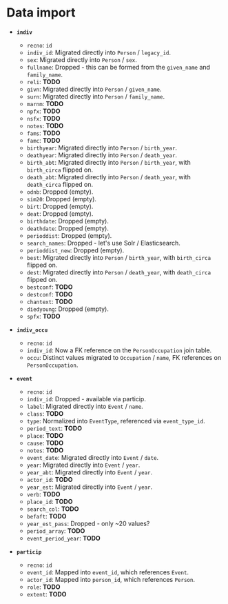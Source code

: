 # Data import

- **`indiv`**

  - `recno`: `id`
  - `indiv_id`: Migrated directly into `Person` / `legacy_id`.
  - `sex`: Migrated directly into `Person` / `sex`.
  - `fullname`: Dropped - this can be formed from the `given_name` and `family_name`.
  - `reli`: **TODO**
  - `givn`: Migrated directly into `Person` / `given_name`.
  - `surn`: Migrated directly into `Person` / `family_name`.
  - `marnm`: **TODO**
  - `npfx`: **TODO**
  - `nsfx`: **TODO**
  - `notes`: **TODO**
  - `fams`: **TODO**
  - `famc`: **TODO**
  - `birthyear`: Migrated directly into `Person` / `birth_year`.
  - `deathyear`: Migrated directly into `Person` / `death_year`.
  - `birth_abt`: Migrated directly into `Person` / `birth_year`, with `birth_circa` flipped on.
  - `death_abt`: Migrated directly into `Person` / `death_year`, with `death_circa` flipped on.
  - `odnb`: Dropped (empty).
  - `sim20`: Dropped (empty).
  - `birt`: Dropped (empty).
  - `deat`: Dropped (empty).
  - `birthdate`: Dropped (empty).
  - `deathdate`: Dropped (empty).
  - `perioddist`: Dropped (empty).
  - `search_names`: Dropped - let's use Solr / Elasticsearch.
  - `perioddist_new`: Dropped (empty).
  - `best`: Migrated directly into `Person` / `birth_year`, with `birth_circa` flipped on.
  - `dest`: Migrated directly into `Person` / `death_year`, with `death_circa` flipped on.
  - `bestconf`: **TODO**
  - `destconf`: **TODO**
  - `chantext`: **TODO**
  - `diedyoung`: Dropped (empty).
  - `spfx`: **TODO**

- **`indiv_occu`**
  - `recno`: `id`
  - `indiv_id`: Now a FK reference on the `PersonOccupation` join table.
  - `occu`: Distinct values migrated to `Occupation` / `name`, FK references on `PersonOccupation`.

- **`event`**
  - `recno`: `id`
  - `indiv_id`: Dropped - available via particip.
  - `label`: Migrated directly into `Event` / `name`.
  - `class`: **TODO**
  - `type`: Normalized into `EventType`, referenced via `event_type_id`.
  - `period_text`: **TODO**
  - `place`: **TODO**
  - `cause`: **TODO**
  - `notes`: **TODO**
  - `event_date`: Migrated directly into `Event` / `date`.
  - `year`: Migrated directly into `Event` / `year`.
  - `year_abt`: Migrated directly into `Event` / `year`.
  - `actor_id`: **TODO**
  - `year_est`: Migrated directly into `Event` / `year`.
  - `verb`: **TODO**
  - `place_id`: **TODO**
  - `search_col`: **TODO**
  - `befaft`: **TODO**
  - `year_est_pass`: Dropped - only ~20 values?
  - `period_array`: **TODO**
  - `event_period_year`: **TODO**

- **`particip`**
  - `recno`: `id`
  - `event_id`: Mapped into `event_id`, which references `Event`.
  - `actor_id`: Mapped into `person_id`, which references `Person`.
  - `role`: **TODO**
  - `extent`: **TODO**
